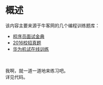 # 概述
该内容主要来源于牛客网的几个编程训练题库：
- [程序员面试金典][1]
- [2016校招真题][2]
- [华为机试在线训练][3]
<br>
<br>
我啊，就一道一道地来练习吧。<br>
详见代码。

  [1]: https://www.nowcoder.com/ta/cracking-the-coding-interview
  [2]: https://www.nowcoder.com/ta/2016test
  [3]: https://www.nowcoder.com/ta/huawei
  

